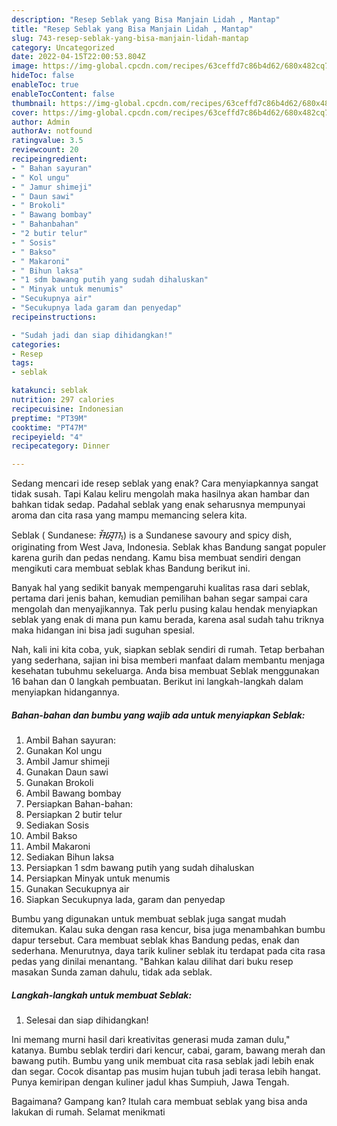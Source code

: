 ```yaml
---
description: "Resep Seblak yang Bisa Manjain Lidah , Mantap"
title: "Resep Seblak yang Bisa Manjain Lidah , Mantap"
slug: 743-resep-seblak-yang-bisa-manjain-lidah-mantap
category: Uncategorized
date: 2022-04-15T22:00:53.804Z
image: https://img-global.cpcdn.com/recipes/63ceffd7c86b4d62/680x482cq70/seblak-foto-resep-utama.jpg
hideToc: false
enableToc: true
enableTocContent: false
thumbnail: https://img-global.cpcdn.com/recipes/63ceffd7c86b4d62/680x482cq70/seblak-foto-resep-utama.jpg
cover: https://img-global.cpcdn.com/recipes/63ceffd7c86b4d62/680x482cq70/seblak-foto-resep-utama.jpg
author: Admin
authorAv: notfound
ratingvalue: 3.5
reviewcount: 20
recipeingredient:
- " Bahan sayuran"
- " Kol ungu"
- " Jamur shimeji"
- " Daun sawi"
- " Brokoli"
- " Bawang bombay"
- " Bahanbahan"
- "2 butir telur"
- " Sosis"
- " Bakso"
- " Makaroni"
- " Bihun laksa"
- "1 sdm bawang putih yang sudah dihaluskan"
- " Minyak untuk menumis"
- "Secukupnya air"
- "Secukupnya lada garam dan penyedap"
recipeinstructions:

- "Sudah jadi dan siap dihidangkan!"
categories:
- Resep
tags:
- seblak

katakunci: seblak 
nutrition: 297 calories
recipecuisine: Indonesian
preptime: "PT39M"
cooktime: "PT47M"
recipeyield: "4"
recipecategory: Dinner

---
```



Sedang mencari ide resep seblak yang enak? Cara menyiapkannya sangat tidak susah. Tapi Kalau keliru mengolah maka hasilnya akan hambar dan bahkan tidak sedap. Padahal seblak yang enak seharusnya mempunyai aroma dan cita rasa yang mampu memancing selera kita.


Seblak ( Sundanese: ᮞᮨᮘᮣᮊ᮪) is a Sundanese savoury and spicy dish, originating from West Java, Indonesia. Seblak khas Bandung sangat populer karena gurih dan pedas nendang. Kamu bisa membuat sendiri dengan mengikuti cara membuat seblak khas Bandung berikut ini.

Banyak hal yang sedikit banyak mempengaruhi kualitas rasa dari seblak, pertama dari jenis bahan, kemudian pemilihan bahan segar sampai cara mengolah dan menyajikannya. Tak perlu pusing kalau hendak menyiapkan seblak yang enak di mana pun kamu berada, karena asal sudah tahu triknya maka hidangan ini bisa jadi suguhan spesial.


Nah, kali ini kita coba, yuk, siapkan seblak sendiri di rumah. Tetap berbahan yang sederhana, sajian ini bisa memberi manfaat dalam membantu menjaga kesehatan tubuhmu sekeluarga. Anda bisa membuat Seblak menggunakan 16 bahan dan 0 langkah pembuatan. Berikut ini langkah-langkah dalam menyiapkan hidangannya.

<!--inarticleads1-->

##### Bahan-bahan dan bumbu yang wajib ada untuk menyiapkan Seblak:

1. Ambil  Bahan sayuran:
1. Gunakan  Kol ungu
1. Ambil  Jamur shimeji
1. Gunakan  Daun sawi
1. Gunakan  Brokoli
1. Ambil  Bawang bombay
1. Persiapkan  Bahan-bahan:
1. Persiapkan 2 butir telur
1. Sediakan  Sosis
1. Ambil  Bakso
1. Ambil  Makaroni
1. Sediakan  Bihun laksa
1. Persiapkan 1 sdm bawang putih yang sudah dihaluskan
1. Persiapkan  Minyak untuk menumis
1. Gunakan Secukupnya air
1. Siapkan Secukupnya lada, garam dan penyedap


Bumbu yang digunakan untuk membuat seblak juga sangat mudah ditemukan. Kalau suka dengan rasa kencur, bisa juga menambahkan bumbu dapur tersebut. Cara membuat seblak khas Bandung pedas, enak dan sederhana. Menurutnya, daya tarik kuliner seblak itu terdapat pada cita rasa pedas yang dinilai menantang. &#34;Bahkan kalau dilihat dari buku resep masakan Sunda zaman dahulu, tidak ada seblak. 

<!--inarticleads2-->

##### Langkah-langkah untuk membuat Seblak:


1. Selesai dan siap dihidangkan!

Ini memang murni hasil dari kreativitas generasi muda zaman dulu,&#34; katanya. Bumbu seblak terdiri dari kencur, cabai, garam, bawang merah dan bawang putih. Bumbu yang unik membuat cita rasa seblak jadi lebih enak dan segar. Cocok disantap pas musim hujan tubuh jadi terasa lebih hangat. Punya kemiripan dengan kuliner jadul khas Sumpiuh, Jawa Tengah. 

Bagaimana? Gampang kan? Itulah cara membuat seblak yang bisa anda lakukan di rumah. Selamat menikmati
